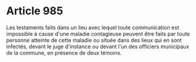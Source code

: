 # Article 985

Les testaments faits dans un lieu avec lequel toute communication est impossible à cause d'une maladie contagieuse peuvent être faits par toute personne atteinte de cette maladie ou située dans des lieux qui en sont infectés, devant le juge d'instance ou devant l'un des officiers municipaux de la commune, en présence de deux témoins.